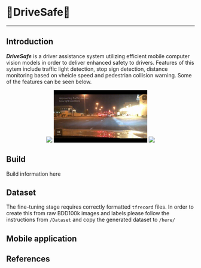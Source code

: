 # 🚗DriveSafe🚗

---

## Introduction

***DriveSafe*** is a driver assistance system utilizing efficient mobile computer vision models in order to deliver enhanced safety to drivers. Features of this sytem include traffic light detection, stop sign detection, distance monitoring based on vheicle speed and pedestrian collision warning. Some of the features can be seen below.




<p align="center">
  <img width="250"  src="./images/distance.gif">
  <img width="250"  src="./images/traffic.gif">
  <img width="250"  src="./images/pedestrian.gif">
</p>

## Build

Build information here

## Dataset

The fine-tuning stage requires correctly formatted `tfrecord` files. In order to create this from raw BDD100k images and labels please follow the instructions from `/Dataset` and copy the generated dataset to `/here/`

## Mobile application

## References